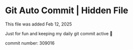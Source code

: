 # Git Auto Commit | Hidden File

This file was added Feb 12, 2025

Just for fun and keeping my daily git commit active 🤪

commit number: 309016
